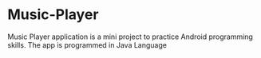 # Music-Player
Music Player application is a mini project to practice Android programming skills.
The app is programmed in Java Language
